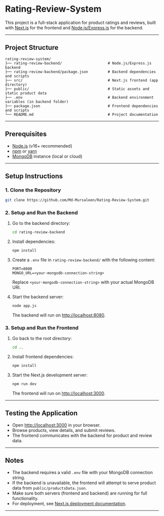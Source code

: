 # Rating-Review-System

This project is a full-stack application for product ratings and reviews, built with [Next.js](https://nextjs.org) for the frontend and [Node.js/Express.js](https://expressjs.com/) for the backend.

---

## Project Structure

```
rating-review-system/
├── rating-review-backend/                     # Node.js/Express.js backend
├── rating-review-backend/package.json         # Backend dependencies and scripts
├── src/                                       # Next.js frontend (app directory)
├── public/                                    # Static assets and static product data
├── .env                                       # Backend environment variables (in backend folder)
├── package.json                               # Frontend dependencies and scripts
└── README.md                                  # Project documentation
```

---

## Prerequisites

- [Node.js](https://nodejs.org/) (v16+ recommended)
- [npm](https://www.npmjs.com/) or [yarn](https://yarnpkg.com/)
- [MongoDB](https://www.mongodb.com/) instance (local or cloud)

---

## Setup Instructions

### 1. Clone the Repository

```sh
git clone https://github.com/Md-Mursaleen/Rating-Review-System.git
```

### 2. Setup and Run the Backend

1. Go to the backend directory:
    ```sh
    cd rating-review-backend
    ```

2. Install dependencies:
    ```sh
    npm install
    ```

3. Create a `.env` file in `rating-review-backend/` with the following content:
    ```
    PORT=8080
    MONGO_URL=<your-mongodb-connection-string>
    ```
    Replace `<your-mongodb-connection-string>` with your actual MongoDB URI.

4. Start the backend server:
    ```sh
    node app.js
    ```
    The backend will run on [http://localhost:8080](http://localhost:8080).

### 3. Setup and Run the Frontend

1. Go back to the root directory:
    ```sh
    cd ..
    ```

2. Install frontend dependencies:
    ```sh
    npm install
    ```

3. Start the Next.js development server:
    ```sh
    npm run dev
    ```
    The frontend will run on [http://localhost:3000](http://localhost:3000).

---

## Testing the Application

- Open [http://localhost:3000](http://localhost:3000) in your browser.
- Browse products, view details, and submit reviews.
- The frontend communicates with the backend for product and review data.

---

## Notes

- The backend requires a valid `.env` file with your MongoDB connection string.
- If the backend is unavailable, the frontend will attempt to serve product data from `public/productsData.json`.
- Make sure both servers (frontend and backend) are running for full functionality.
- For deployment, see [Next.js deployment documentation](https://nextjs.org/docs/app/building-your-application/deploying).

---